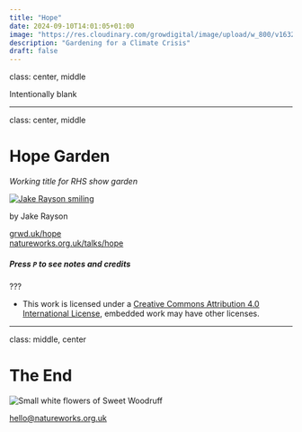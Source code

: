 ```yaml
---
title: "Hope"
date: 2024-09-10T14:01:05+01:00
image: "https://res.cloudinary.com/growdigital/image/upload/w_800/v1632943588/wood-chip-path-210929.jpg"
description: "Gardening for a Climate Crisis"
draft: false
---
```


class: center, middle

Intentionally blank

---

class: center, middle

# Hope Garden

_Working title for RHS show garden_

[![Jake Rayson smiling](https://res.cloudinary.com/growdigital/image/upload/w_100,h_100,c_thumb,g_face,r_max/v1572195912/jake-askance.png)](/)

by Jake Rayson

[grwd.uk/hope](https://grwd.uk/hope)  
[natureworks.org.uk/talks/hope](https://www.natureworks.org.uk/talks/hope/)

##### Press `P` to see notes and credits

???

* This work is licensed under a [Creative Commons Attribution 4.0 International License](http://creativecommons.org/licenses/by/4.0/), embedded work may have other licenses.

---

class: middle, center

# The End

![Small white flowers of Sweet Woodruff](https://res.cloudinary.com/growdigital/image/upload/w_340/v1631113586/elephant-garlic-flower-crop.jpg)

<hello@natureworks.org.uk>


